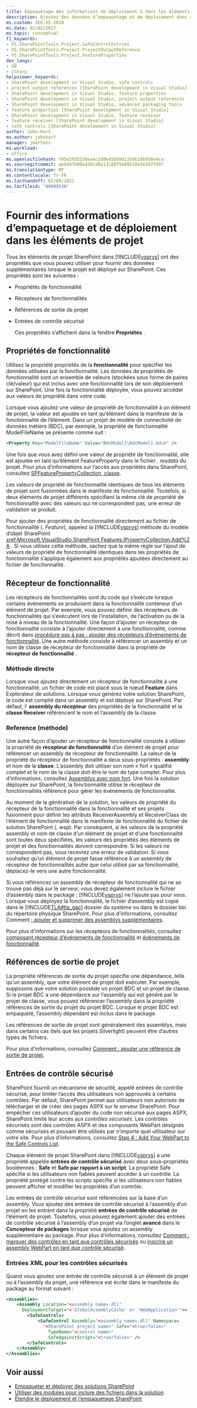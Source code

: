 ```yaml
---
title: Empaquetage des informations de déploiement & dans les éléments de projet
description: Ajoutez des données d’empaquetage et de déploiement dans des éléments de projet SharePoint à l’aide des propriétés de fonctionnalité, des récepteurs de fonctionnalités, des références de sortie de projet et des entités de contrôle sécurisé.
ms.custom: SEO-VS-2020
ms.date: 02/02/2017
ms.topic: conceptual
f1_keywords:
- VS.SharePointTools.Project.SafeControlEntries
- VS.SharePointTools.Project.ProjectOutputReference
- VS.SharePointTools.Project.FeatureProperties
dev_langs:
- VB
- CSharp
helpviewer_keywords:
- SharePoint development in Visual Studio, safe controls
- project output references [SharePoint development in Visual Studio]
- SharePoint development in Visual Studio, feature properties
- SharePoint development in Visual Studio, project output references
- SharePoint development in Visual Studio, advanced packaging tools
- feature properties [SharePoint development in Visual Studio]
- SharePoint development in Visual Studio, feature receiver
- feature receiver [SharePoint development in Visual Studio]
- safe controls [SharePoint development in Visual Studio]
author: John-Hart
ms.author: johnhart
manager: jmartens
ms.workload:
- office
ms.openlocfilehash: f05e2035338ea4c2d0e45bb9d135d618b938e4ca
ms.sourcegitcommit: ae6d47b09a439cd0e13180f5e89510e3e347fd47
ms.translationtype: MT
ms.contentlocale: fr-FR
ms.lasthandoff: 02/08/2021
ms.locfileid: "99889536"
---
```

# <a name="provide-packaging-and-deployment-information-in-project-items"></a>Fournir des informations d’empaquetage et de déploiement dans les éléments de projet
  Tous les éléments de projet SharePoint dans [!INCLUDE[vsprvs](../sharepoint/includes/vsprvs-md.md)] ont des propriétés que vous pouvez utiliser pour fournir des données supplémentaires lorsque le projet est déployé sur SharePoint. Ces propriétés sont les suivantes :

- Propriétés de fonctionnalité

- Récepteurs de fonctionnalités

- Références de sortie de projet

- Entrées de contrôle sécurisé

  Ces propriétés s’affichent dans la fenêtre **Propriétés** .

## <a name="feature-properties"></a>Propriétés de fonctionnalité
 Utilisez la propriété propriétés de la **fonctionnalité** pour spécifier les données utilisées par la fonctionnalité. Les données de propriétés de fonctionnalité sont un ensemble de valeurs (stockées sous forme de paires clé/valeur) qui est inclus avec une fonctionnalité lors de son déploiement sur SharePoint. Une fois la fonctionnalité déployée, vous pouvez accéder aux valeurs de propriété dans votre code.

 Lorsque vous ajoutez une valeur de propriété de fonctionnalité à un élément de projet, la valeur est ajoutée en tant qu’élément dans le manifeste de la fonctionnalité de l’élément. Dans un projet de modèle de connectivité de données métiers (BDC), par exemple, la propriété de fonctionnalité ModelFileName se présente comme suit :

```xml
<Property Key="ModelFileName" Value="BdcModel1\BdcModel1.bdcm" />
```

 Une fois que vous avez défini une valeur de propriété de fonctionnalité, elle est ajoutée en tant qu’élément FeatureProperty dans le fichier *. resdata* du projet. Pour plus d’informations sur l’accès aux propriétés dans SharePoint, consultez [SPFeaturePropertyCollection, classe](/previous-versions/office/sharepoint-server/ms461895(v=office.15)).

 Les valeurs de propriété de fonctionnalité identiques de tous les éléments de projet sont fusionnées dans le manifeste de fonctionnalité. Toutefois, si deux éléments de projet différents spécifient la même clé de propriété de fonctionnalité avec des valeurs qui ne correspondent pas, une erreur de validation se produit.

 Pour ajouter des propriétés de fonctionnalité directement au fichier de fonctionnalité (*. Feature*), appelez la [!INCLUDE[vsprvs](../sharepoint/includes/vsprvs-md.md)] méthode du modèle d’objet SharePoint <xref:Microsoft.VisualStudio.SharePoint.Features.IPropertyCollection.Add%2A> . Si vous utilisez cette méthode, sachez que la même règle sur l’ajout de valeurs de propriété de fonctionnalité identiques dans les propriétés de fonctionnalité s’applique également aux propriétés ajoutées directement au fichier de fonctionnalité.

## <a name="feature-receiver"></a>Récepteur de fonctionnalité
 Les récepteurs de fonctionnalités sont du code qui s’exécute lorsque certains événements se produisent dans la fonctionnalité conteneur d’un élément de projet. Par exemple, vous pouvez définir des récepteurs de fonctionnalités qui s’exécutent lors de l’installation, de l’activation ou de la mise à niveau de la fonctionnalité. Une façon d’ajouter un récepteur de fonctionnalité consiste à l’ajouter directement à une fonctionnalité, comme décrit dans [procédure pas à pas : ajouter des récepteurs d’événements de fonctionnalité](../sharepoint/walkthrough-add-feature-event-receivers.md). Une autre méthode consiste à référencer un assembly et un nom de classe de récepteur de fonctionnalité dans la propriété de **récepteur de fonctionnalité** .

### <a name="direct-method"></a>Méthode directe
 Lorsque vous ajoutez directement un récepteur de fonctionnalité à une fonctionnalité, un fichier de code est placé sous le nœud **Feature** dans Explorateur de solutions. Lorsque vous générez votre solution SharePoint, le code est compilé dans un assembly et est déployé sur SharePoint. Par défaut, l' **assembly du récepteur** des propriétés de la fonctionnalité et la **classe Receiver** référencent le nom et l’assembly de la classe.

### <a name="reference-method"></a>Reference (méthode)
 Une autre façon d’ajouter un récepteur de fonctionnalité consiste à utiliser la propriété de **récepteur de fonctionnalité** d’un élément de projet pour référencer un assembly de récepteur de fonctionnalité. La valeur de la propriété du récepteur de fonctionnalité a deux sous-propriétés : **assembly** et nom de la **classe**. L’assembly doit utiliser son nom « fort » qualifié complet et le nom de la classe doit être le nom de type complet. Pour plus d’informations, consultez [Assemblys avec nom fort](/previous-versions/dotnet/netframework-4.0/wd40t7ad(v=vs.100)). Une fois la solution déployée sur SharePoint, la fonctionnalité utilise le récepteur de fonctionnalités référencé pour gérer les événements de fonctionnalité.

 Au moment de la génération de la solution, les valeurs de propriété du récepteur de la fonctionnalité dans la fonctionnalité et ses projets fusionnent pour définir les attributs ReceiverAssembly et ReceiverClass de l’élément de fonctionnalité dans le manifeste de fonctionnalité du fichier de solution SharePoint (*. wsp*). Par conséquent, si les valeurs de la propriété assembly et nom de classe d’un élément de projet et d’une fonctionnalité sont toutes deux spécifiées, les valeurs des propriétés des éléments de projet et des fonctionnalités doivent correspondre. Si les valeurs ne correspondent pas, vous recevrez une erreur de validation. Si vous souhaitez qu’un élément de projet fasse référence à un assembly de récepteur de fonctionnalités autre que celui utilisé par sa fonctionnalité, déplacez-le vers une autre fonctionnalité.

 Si vous référencez un assembly de récepteur de fonctionnalité qui ne se trouve pas déjà sur le serveur, vous devez également inclure le fichier d’assembly dans le package ; [!INCLUDE[vsprvs](../sharepoint/includes/vsprvs-md.md)] ne l’ajoute pas pour vous. Lorsque vous déployez la fonctionnalité, le fichier d’assembly est copié dans le [!INCLUDE[TLA#tla_gac](../sharepoint/includes/tlasharptla-gac-md.md)] dossier du système ou dans le dossier bin du répertoire physique SharePoint. Pour plus d’informations, consultez Comment [: ajouter et supprimer des assemblys supplémentaires](../sharepoint/how-to-add-and-remove-additional-assemblies.md).

 Pour plus d’informations sur les récepteurs de fonctionnalités, consultez [composant récepteur d’événements de fonctionnalité](/previous-versions/office/developer/sharepoint-2007/bb862634(v=office.12)) et [événements de fonctionnalité](/previous-versions/office/developer/sharepoint-2010/ms469501(v=office.14)).

## <a name="project-output-references"></a>Références de sortie de projet
 La propriété références de sortie du projet spécifie une dépendance, telle qu’un assembly, que votre élément de projet doit exécuter. Par exemple, supposons que votre solution possède un projet BDC et un projet de classe. Si le projet BDC a une dépendance sur l’assembly qui est généré par le projet de classe, vous pouvez référencer l’assembly dans la propriété références de sortie du projet du projet BDC. Lorsque le projet BDC est empaqueté, l’assembly dépendant est inclus dans le package.

 Les références de sortie de projet sont généralement des assemblys, mais dans certains cas (tels que les projets Silverlight) peuvent être d’autres types de fichiers.

 Pour plus d’informations, consultez [Comment : ajouter une référence de sortie de projet](../sharepoint/how-to-add-a-project-output-reference.md).

## <a name="safe-control-entries"></a>Entrées de contrôle sécurisé
 SharePoint fournit un mécanisme de sécurité, appelé entrées de contrôle sécurisé, pour limiter l’accès des utilisateurs non approuvés à certains contrôles. Par défaut, SharePoint permet aux utilisateurs non autorisés de télécharger et de créer des pages ASPX sur le serveur SharePoint. Pour empêcher ces utilisateurs d’ajouter du code non sécurisé aux pages ASPX, SharePoint limite leur accès aux *contrôles sécurisés*. Les contrôles sécurisés sont des contrôles ASPX et des composants WebPart désignés comme sécurisés et pouvant être utilisés par n’importe quel utilisateur sur votre site. Pour plus d’informations, consultez [Step 4 : Add Your WebPart to the Safe Controls List](/previous-versions/office/developer/sharepoint-2007/ms581321(v=office.12)).

 Chaque élément de projet SharePoint dans [!INCLUDE[vsprvs](../sharepoint/includes/vsprvs-md.md)] a une propriété appelée **entrées de contrôle sécurisé** avec deux sous-propriétés booléennes : **Safe** et **Safe par rapport à un script**. La propriété Safe spécifie si les utilisateurs non fiables peuvent accéder à un contrôle. La propriété protégé contre les scripts spécifie si les utilisateurs non fiables peuvent afficher et modifier les propriétés d’un contrôle.

 Les entrées de contrôle sécurisé sont référencées sur la base d’un assembly. Vous ajoutez des entrées de contrôle sécurisé à l’assembly d’un projet en les entrant dans la propriété **entrées de contrôle sécurisé** de l’élément de projet. Toutefois, vous pouvez également ajouter des entrées de contrôle sécurisé à l’assembly d’un projet via l’onglet **avancé** dans le **Concepteur de packages** lorsque vous ajoutez un assembly supplémentaire au package. Pour plus d’informations, consultez [Comment : marquer des contrôles en tant que contrôles sécurisés](../sharepoint/how-to-mark-controls-as-safe-controls.md) ou [inscrire un assembly WebPart en tant que contrôle sécurisé](/previous-versions/office/developer/sharepoint2003/dd587360(v=office.11)).

### <a name="xml-entries-for-safe-controls"></a>Entrées XML pour les contrôles sécurisés
 Quand vous ajoutez une entrée de contrôle sécurisé à un élément de projet ou à l’assembly du projet, une référence est écrite dans le manifeste du package au format suivant :

```xml
<Assemblies>
    <Assembly Location="<assembly name>.dll"
      DeploymentTarget="<'GlobalAssemblyCache' or 'WebApplication'">>
        <SafeControls>
            <SafeControl Assembly="<assembly name>.dll" Namespace=
              "<SharePoint project name>" Safe="<true/false>"
                TypeName="<control name>"
                SafeAgainstScript="<true/false>" />
        </SafeControls>
    </Assembly>
</Assemblies>
```

## <a name="see-also"></a>Voir aussi
- [Empaqueter et déployer des solutions SharePoint](../sharepoint/packaging-and-deploying-sharepoint-solutions.md)
- [Utiliser des modules pour inclure des fichiers dans la solution](../sharepoint/using-modules-to-include-files-in-the-solution.md)
- [Étendre le déploiement et l’empaquetage SharePoint](../sharepoint/extending-sharepoint-packaging-and-deployment.md)
